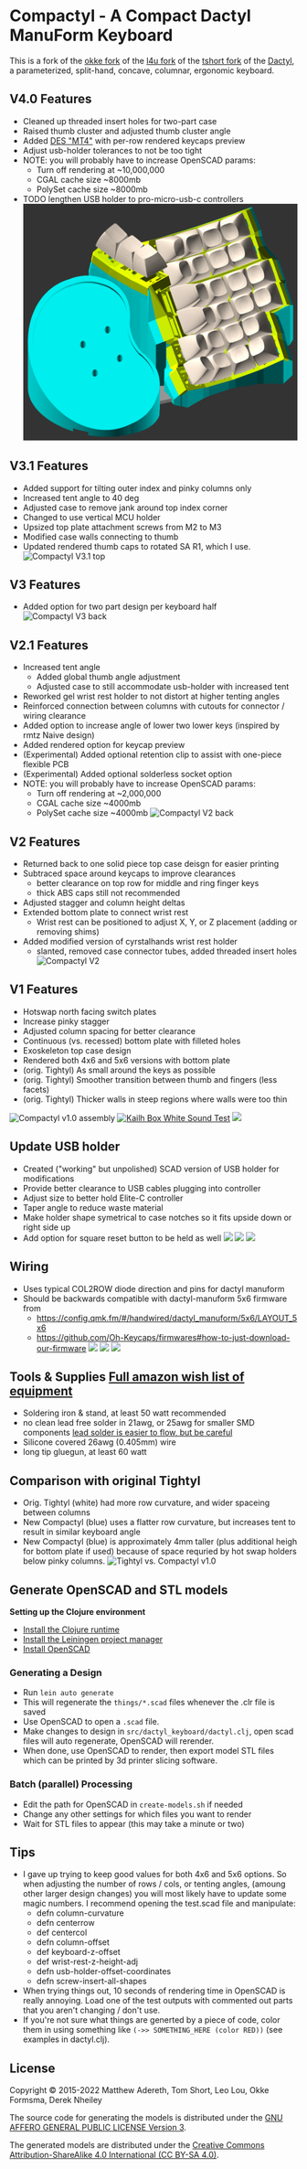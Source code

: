 # Compactyl - A Compact Dactyl ManuForm Keyboard

This is a fork of the [okke fork](https://github.com/okke-formsma/dactyl-manuform-tight) of the [l4u fork](https://github.com/l4u/dactyl-manuform-mini-keyboard) of the [tshort fork](https://github.com/tshort/dactyl-keyboard) of the [Dactyl](https://github.com/adereth/dactyl-keyboard), a parameterized, split-hand, concave, columnar, ergonomic keyboard.

## V4.0 Features
- Cleaned up threaded insert holes for two-part case
- Raised thumb cluster and adjusted thumb cluster angle
- Added [DES "MT4"](https://github.com/dereknheiley/PseudoMakeMeKeyCapProfiles) with per-row rendered keycaps preview
- Adjust usb-holder tolerances to not be too tight
- NOTE: you will probably have to increase OpenSCAD params:
	- Turn off rendering at ~10,000,000 
	- CGAL cache size ~8000mb
	- PolySet cache size ~8000mb
- TODO lengthen USB holder to pro-micro-usb-c controllers
![Compactyl V4.0 glamour](images/compactyl-v4.0-glamour.png)

## V3.1 Features
- Added support for tilting outer index and pinky columns only
- Increased tent angle to 40 deg
- Adjusted case to remove jank around top index corner
- Changed to use vertical MCU holder
- Upsized top plate attachment screws from M2 to M3
- Modified case walls connecting to thumb
- Updated rendered thumb caps to rotated SA R1, which I use.
![Compactyl V3.1 top](images/compactyl-v3.1-back.png)

## V3 Features
- Added option for two part design per keyboard half
![Compactyl V3 back](images/compactyl-V3-exploded.png)

## V2.1 Features
- Increased tent angle
	- Added global thumb angle adjustment
	- Adjusted case to still accommodate usb-holder with increased tent
- Reworked gel wrist rest holder to not distort at higher tenting angles
- Reinforced connection between columns with cutouts for connector / wiring clearance
- Added option to increase angle of lower two lower keys (inspired by rmtz Naive design)
- Added rendered option for keycap preview
- (Experimental) Added optional retention clip to assist with one-piece flexible PCB
- (Experimental) Added optional solderless socket option
- NOTE: you will probably have to increase OpenSCAD params:
	- Turn off rendering at ~2,000,000 
	- CGAL cache size ~4000mb
	- PolySet cache size ~4000mb
![Compactyl V2 back](images/compactyl-V2.1-back.png)

## V2 Features
- Returned back to one solid piece top case deisgn for easier printing
- Subtraced space around keycaps to improve clearances
	- better clearance on top row for middle and ring finger keys
	- thick ABS caps still not recommended
- Adjusted stagger and column height deltas
- Extended bottom plate to connect wrist rest
	- Wrist rest can be positioned to adjust X, Y, or Z placement (adding or removing shims)
- Added modified version of cyrstalhands wrist rest holder
	- slanted, removed case connector tubes, added threaded insert holes
![Compactyl V2](images/compactyl-V2.png)

## V1 Features
- Hotswap north facing switch plates
- Increase pinky stagger
- Adjusted column spacing for better clearance
- Continuous (vs. recessed) bottom plate with filleted holes
- Exoskeleton top case design
- Rendered both 4x6 and 5x6 versions with bottom plate
- (orig. Tightyl) As small around the keys as possible
- (orig. Tightyl) Smoother transition between thumb and fingers (less facets)
- (orig. Tightyl) Thicker walls in steep regions where walls were too thin

![Compactyl v1.0 assembly](images/assembly.png)
[![Kailh Box White Sound Test](images/compactyl-real-4x6.jpg)](https://www.youtube.com/watch?v=2oHvrcsFb9k)
![](images/compactyl-real-5x6.jpeg)

## Update USB holder
- Created ("working" but unpolished) SCAD version of USB holder for modifications
- Provide better clearance to USB cables plugging into controller
- Adjust size to better hold Elite-C controller
- Taper angle to reduce waste material
- Make holder shape symetrical to case notches so it fits upside down or right side up
- Add option for square reset button to be held as well
![](images/elite-c_trrs_holder.png)
![](images/elite-c_trrs_reset_holder.png)
![](images/elite-c_trrs_reset_holder_real.jpeg)

## Wiring
- Uses typical COL2ROW diode direction and pins for dactyl manuform
- Should be backwards compatible with dactyl-manuform 5x6 firmware from
	- https://config.qmk.fm/#/handwired/dactyl_manuform/5x6/LAYOUT_5x6
	- https://github.com/Oh-Keycaps/firmwares#how-to-just-download-our-firmware
![](images/compactyl_dactyl_manuform_wiring_left.jpeg)
![](images/compactyl_dactyl_manuform_wiring_right.jpeg)
![](images/compactyl-real-4x6-wiring.jpeg)

## Tools & Supplies [Full amazon wish list of equipment](https://www.amazon.ca/hz/wishlist/ls/18NL4T59KM4AE?ref_=wl_share)
- Soldering iron & stand, at least 50 watt recommended
- no clean lead free solder in 21awg, or 25awg for smaller SMD components [lead solder is easier to flow, but be careful](https://www.wellpcb.com/lead-free-solder-vs-lead-solder.html)
- Silicone covered 26awg (0.405mm) wire
- long tip gluegun, at least 60 watt

## Comparison with original Tightyl
- Orig. Tightyl (white) had more row curvature, and wider spaceing between columns
- New Compactyl (blue) uses a flatter row curvature, but increases tent to result in similar keyboard angle
- New Compactyl (blue) is approximately 4mm taller (plus additional heigh for bottom plate if used) because of space requried by hot swap holders below pinky columns.
![Tightyl vs. Compactyl v1.0](images/compare.png)


## Generate OpenSCAD and STL models

**Setting up the Clojure environment**
* [Install the Clojure runtime](https://clojure.org)
* [Install the Leiningen project manager](http://leiningen.org/)
* [Install OpenSCAD](http://www.openscad.org/)

### Generating a Design
* Run `lein auto generate`
* This will regenerate the `things/*.scad` files whenever the .clr file is saved
* Use OpenSCAD to open a `.scad` file.
* Make changes to design in `src/dactyl_keyboard/dactyl.clj`, open scad files will auto regenerate, OpenSCAD will rerender.
* When done, use OpenSCAD to render, then export model STL files which can be printed by 3d printer slicing software.

### Batch (parallel) Processing
* Edit the path for OpenSCAD in `create-models.sh` if needed
* Change any other settings for which files you want to render
* Wait for STL files to appear (this may take a minute or two) 

## Tips

* I gave up trying to keep good values for both 4x6 and 5x6 options. So when adjusting the number of rows / cols, or tenting angles, (amoung other larger design changes) you will most likely have to update some magic numbers. I recommend opening the test.scad file and manipulate:
	* defn column-curvature 
	* defn centerrow
	* def centercol
	* defn column-offset
	* def keyboard-z-offset
	* def wrist-rest-z-height-adj
	* defn usb-holder-offset-coordinates
	* defn screw-insert-all-shapes
* When trying things out, 10 seconds of rendering time in OpenSCAD is really annoying. Load one of the test outputs with commented out parts that you aren't changing / don't use.
* If you're not sure what things are generted by a piece of code, color them in using something like
`(->> SOMETHING_HERE (color RED))` (see examples in dactyl.clj).

## License

Copyright © 2015-2022 Matthew Adereth, Tom Short, Leo Lou, Okke Formsma, Derek Nheiley

The source code for generating the models is distributed under the [GNU AFFERO GENERAL PUBLIC LICENSE Version 3](LICENSE).

The generated models are distributed under the [Creative Commons Attribution-ShareAlike 4.0 International (CC BY-SA 4.0)](LICENSE-models).
